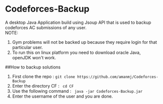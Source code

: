 # Codeforces-Backup<br>
A desktop Java Application build using Jsoup API that is used to backup codeforces AC submissions of any user.<br>
NOTE: 
1. Gym problems will not be backed up because they require login for that particular user.<br>
2. To run this on linux platform you need to download oracle Java, openJDK won't work.

##How to backup solutions
1. First clone the repo  : ``` git clone https://github.com/amanmj/Codeforces-Backup ```
2. Enter the directory CF : ``` cd CF```
3. Use the following command : ``` java -jar Codeforces-Backup.jar```
4. Enter the username of the user and you are done.
